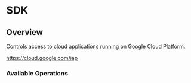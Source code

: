 # SDK

## Overview

Controls access to cloud applications running on Google Cloud Platform.

<https://cloud.google.com/iap>
### Available Operations

